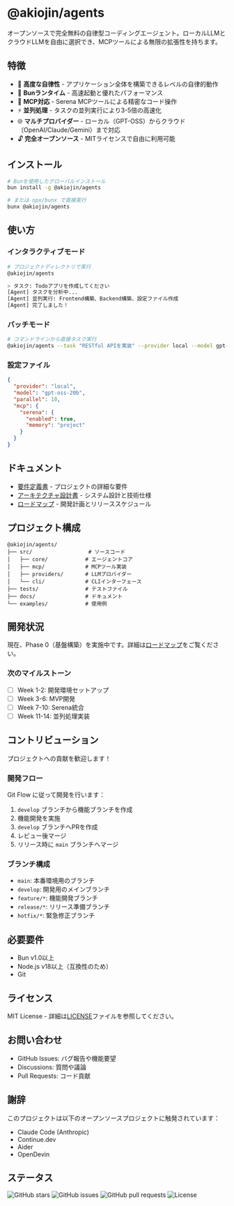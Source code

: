# @akiojin/agents

オープンソースで完全無料の自律型コーディングエージェント。ローカルLLMとクラウドLLMを自由に選択でき、MCPツールによる無限の拡張性を持ちます。

## 特徴

- 🤖 **高度な自律性** - アプリケーション全体を構築できるレベルの自律的動作
- 🚀 **Bunランタイム** - 高速起動と優れたパフォーマンス
- 🔧 **MCP対応** - Serena MCPツールによる精密なコード操作
- ⚡ **並列処理** - タスクの並列実行により3-5倍の高速化
- 🌐 **マルチプロバイダー** - ローカル（GPT-OSS）からクラウド（OpenAI/Claude/Gemini）まで対応
- 🔓 **完全オープンソース** - MITライセンスで自由に利用可能

## インストール

```bash
# Bunを使用したグローバルインストール
bun install -g @akiojin/agents

# または npx/bunx で直接実行
bunx @akiojin/agents
```

## 使い方

### インタラクティブモード

```bash
# プロジェクトディレクトリで実行
@akiojin/agents

> タスク: Todoアプリを作成してください
[Agent] タスクを分析中...
[Agent] 並列実行: Frontend構築、Backend構築、設定ファイル作成
[Agent] 完了しました！
```

### バッチモード

```bash
# コマンドラインから直接タスク実行
@akiojin/agents --task "RESTful APIを実装" --provider local --model gpt-oss-20b
```

### 設定ファイル

```json
{
  "provider": "local",
  "model": "gpt-oss-20b",
  "parallel": 10,
  "mcp": {
    "serena": {
      "enabled": true,
      "memory": "project"
    }
  }
}
```

## ドキュメント

- [要件定義書](docs/REQUIREMENTS.md) - プロジェクトの詳細な要件
- [アーキテクチャ設計書](docs/ARCHITECTURE.md) - システム設計と技術仕様
- [ロードマップ](docs/ROADMAP.md) - 開発計画とリリーススケジュール

## プロジェクト構成

```
@akiojin/agents/
├── src/                  # ソースコード
│   ├── core/            # エージェントコア
│   ├── mcp/             # MCPツール実装
│   ├── providers/       # LLMプロバイダー
│   └── cli/             # CLIインターフェース
├── tests/               # テストファイル
├── docs/                # ドキュメント
└── examples/            # 使用例
```

## 開発状況

現在、Phase 0（基盤構築）を実施中です。詳細は[ロードマップ](docs/ROADMAP.md)をご覧ください。

### 次のマイルストーン

- [ ] Week 1-2: 開発環境セットアップ
- [ ] Week 3-6: MVP開発
- [ ] Week 7-10: Serena統合
- [ ] Week 11-14: 並列処理実装

## コントリビューション

プロジェクトへの貢献を歓迎します！

### 開発フロー

Git Flow に従って開発を行います：

1. `develop` ブランチから機能ブランチを作成
2. 機能開発を実施
3. `develop` ブランチへPRを作成
4. レビュー後マージ
5. リリース時に `main` ブランチへマージ

### ブランチ構成

- `main`: 本番環境用のブランチ
- `develop`: 開発用のメインブランチ
- `feature/*`: 機能開発ブランチ
- `release/*`: リリース準備ブランチ
- `hotfix/*`: 緊急修正ブランチ

## 必要要件

- Bun v1.0以上
- Node.js v18以上（互換性のため）
- Git

## ライセンス

MIT License - 詳細は[LICENSE](LICENSE)ファイルを参照してください。

## お問い合わせ

- GitHub Issues: バグ報告や機能要望
- Discussions: 質問や議論
- Pull Requests: コード貢献

## 謝辞

このプロジェクトは以下のオープンソースプロジェクトに触発されています：

- Claude Code (Anthropic)
- Continue.dev
- Aider
- OpenDevin

## ステータス

![GitHub stars](https://img.shields.io/github/stars/akiojin/agents)
![GitHub issues](https://img.shields.io/github/issues/akiojin/agents)
![GitHub pull requests](https://img.shields.io/github/issues-pr/akiojin/agents)
![License](https://img.shields.io/github/license/akiojin/agents)